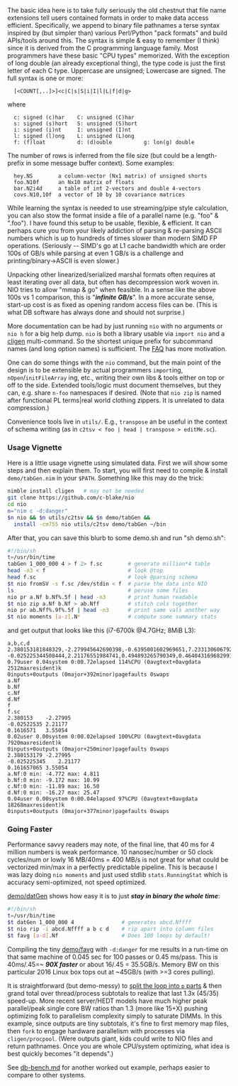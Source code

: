The basic idea here is to take fully seriously the old chestnut that file name
extensions tell users contained formats in order to make data access efficient.
Specifically, we append to binary file pathnames a terse syntax inspired by (but
simpler than) various Perl/Python "pack formats" and build APIs/tools around
this.  The syntax is simple & easy to remember (I think) since it is derived
from the C programming language family.  Most programmers have these basic "CPU
types" memorized.  With the exception of long double (an already exceptional
thing), the type code is just the first letter of each C type.  Uppercase are
unsigned; Lowercase are signed.  The full syntax is one or more:
```
  [<COUNT[,..]>]<c|C|s|S|i|I|l|L|f|d|g>
```
where
```
  c: signed (c)har    C: unsigned (C)har
  s: signed (s)hort   S: unsigned (S)hort
  i: signed (i)nt     I: unsigned (I)nt
  l: signed (l)ong    L: unsigned (L)ong
  f: (f)loat          d: (d)ouble          g: lon(g) double
```
The number of rows is inferred from the file size (but could be a length-prefix
in some message buffer context).  Some examples:
```
  hey.NS        a column-vector (Nx1 matrix) of unsigned shorts
  foo.N10f      an Nx10 matrix of floats
  bar.N2i4d     a table of int 2-vectors and double 4-vectors
  covs.N10,10f  a vector of 10 by 10 covariance matrices
```
While learning the syntax is needed to use streaming/pipe style calculation, you
can also stow the format inside a file of a parallel name (e.g. "foo" & ".foo").
I have found this setup to be usable, flexible, & efficient.  It can perhaps
cure you from your likely addiction of parsing & re-parsing ASCII numbers which
is up to hundreds of times slower than modern SIMD FP operations.  (Seriously --
SIMD's go at L1 cache bandwidth which are order 100s of GB/s while parsing at
even 1 GB/s is a challenge and printing/binary->ASCII is even slower.)

Unpacking other linearized/serialized marshal formats often requires at least
iterating over all data, but often has decompression work woven in.  NIO tries
to allow "mmap & go" when feasible.  In a sense like the above 100s vs 1
comparison, this is "***infinite GB/s***".  In a more accurate sense, start-up
cost is as fixed as opening random access files can be.  (This is what DB
software has always done and should not surprise.)

More documentation can be had by just running `nio` with no arguments or `nio h`
for a big help dump.  `nio` is both a library usable via `import nio` and a
[cligen](https://github.com/c-blake/cligen) multi-command.  So the shortest
unique prefix for subcommand names (and long option names) is sufficient.  The
[FAQ](https://github.com/c-blake/nio/tree/main/FAQ.md) has more motivation.

One can do some things with the `nio` command, but the main point of the design
is to be extensible by actual programmers `import`ing, `nOpen`/`initFileArray`
ing, etc., writing their own libs & tools either on top or off to the side.
Extended tools/logic must document themselves, but they can, e.g. share `n-foo`
namespaces if desired.  (Note that `nio zip` is named after functional PL
terms|real world clothing zippers.  It is unrelated to data compression.)

Convenience tools live in `utils/`.  E.g., `transpose` an be useful in the
context of schema writing (as in `c2tsv < foo | head | transpose > editMe.sc`).

### Usage Vignette

Here is a little usage vignette using simulated data.  First we will show some
steps and then explain them.  To start, you will first need to compile & install
`demo/tabGen.nim` in your `$PATH`.  Something like this may do the trick:
```sh
nimble install cligen   # may not be needed
git clone https://github.com/c-blake/nio
cd nio
n="nim c -d:danger"
$n nio && $n utils/c2tsv && $n demo/tabGen &&
  install -cm755 nio utils/c2tsv demo/tabGen ~/bin
```
After that, you can save this blurb to some demo.sh and run "sh demo.sh":
```sh
#!/bin/sh
t=/usr/bin/time
tabGen 1_000_000 4 > f 2> f.sc        # generate million*4 table
head -n3 < f                          # look @top
head f.sc                             # look @parsing schema
$t nio fromSV -s f.sc /dev/stdin < f  # parse the data into NIO
ls                                    # peruse some files
nio pr a.Nf b.Nf%.5f | head -n3       # print human readable
$t nio zip a.Nf b.Nf > ab.Nff         # stitch cols together
nio pr ab.Nff%.9f%.5f | head -n3      # print same vals another way
$t nio moments [a-z].N*               # compute some summary stats
```
and get output that looks like this (i7-6700k @4.7GHz; 8MiB L3):
```
a,b,c,d
2.380153181848329,-2.279945642690398,-0.6395001602969651,7.233130606792596
-0.025225344508444,2.21176551984741,0.494893265790349,0.4640431696829914
0.79user 0.04system 0:00.72elapsed 114%CPU (0avgtext+0avgdata 2512maxresident)k
0inputs+0outputs (0major+392minor)pagefaults 0swaps
a.Nf
b.Nf
c.Nf
d.Nf
f
f.sc
2.380153	-2.27995
-0.02522535	2.21177
0.1616571	3.55054
0.02user 0.00system 0:00.02elapsed 100%CPU (0avgtext+0avgdata 7920maxresident)k
0inputs+0outputs (0major+250minor)pagefaults 0swaps
2.380153179	-2.27995
-0.025225345	2.21177
0.161657065	3.55054
a.Nf:0 min: -4.772 max: 4.811
b.Nf:0 min: -9.172 max: 10.99
c.Nf:0 min: -11.89 max: 16.50
d.Nf:0 min: -16.27 max: 25.47
0.04user 0.00system 0:00.04elapsed 97%CPU (0avgtext+0avgdata 18268maxresident)k
0inputs+0outputs (0major+377minor)pagefaults 0swaps
```
### Going Faster

Performance savvy readers may note, of the final line, that 40 ms for 4 million
numbers is weak performance.  10 nanosec/number or 50 clock cycles/num or lowly
16 MB/40ms = 400 MB/s is not great for what could be vectorized min/max in a
perfectly predictable pipeline.  This is because I was lazy doing `nio moments`
and just used stdlib `stats.RunningStat` which is accuracy semi-optimized, not
speed optimized.

[demo/datGen](https://github.com/c-blake/nio/tree/main/demo/datGen.nim) shows
how easy it is to just ***stay in binary the whole time***:
```sh
#!/bin/sh
t=/usr/bin/time
$t datGen 1_000_000 4               # generates abcd.Nffff
$t nio rip -i abcd.Nffff a b c d    # rip apart into column files
$t favg [a-d].Nf                    # Does 100 loops by default!
```
Compiling the tiny [demo/favg](https://github.com/c-blake/nio/tree/main/demo/favg.nim)
with `-d:danger` for me results in a run-time on that same machine of 0.045 sec
for 100 passes or 0.45 ms/pass.  This is 40ms/.45=~ ***90X faster*** or about
16/.45 = 35.5GB/s.  Memory BW on this particular 2016 Linux box tops out at
~45GB/s (with >=3 cores pulling).

It is straightforward (but demo-messy) to [split the loop into `p`
parts](https://forum.nim-lang.org/t/9115#59567) & then grand total over
thread/process subtotals to realize that last 1.3x (45/35) speed-up.  More
recent server/HEDT models have much higher peak parallel/peak single core BW
ratios than 1.3 (more like 15+X) pushing optimizing folk to parallelism
complexity simply to saturate DIMMs.  In this example, since outputs are tiny
subtotals, it's fine to first memory map files, then `fork` to engage hardware
parallelism with processes via `cligen/procpool`.  (Were outputs giant, kids
could write to NIO files and return pathnames.  Once you are whole CPU/system
optimizing, what idea is best quickly becomes "it depends".)

See [db-bench.md](https://github.com/c-blake/nio/tree/main/db-bench.md) for
another worked out example, perhaps easier to compare to other systems.
